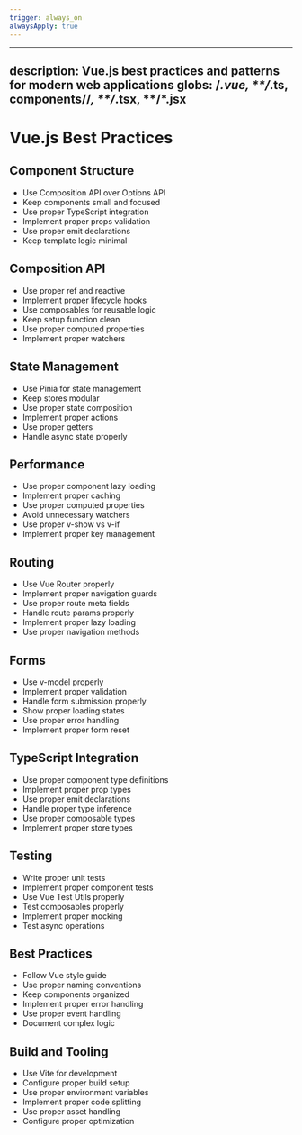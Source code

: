 ```yaml
---
trigger: always_on
alwaysApply: true
---
```


---
description: Vue.js best practices and patterns for modern web applications
globs: **/*.vue, **/*.ts, components/**/*,  **/*.tsx,  **/*.jsx
---

# Vue.js Best Practices

## Component Structure
- Use Composition API over Options API
- Keep components small and focused
- Use proper TypeScript integration
- Implement proper props validation
- Use proper emit declarations
- Keep template logic minimal

## Composition API
- Use proper ref and reactive
- Implement proper lifecycle hooks
- Use composables for reusable logic
- Keep setup function clean
- Use proper computed properties
- Implement proper watchers

## State Management
- Use Pinia for state management
- Keep stores modular
- Use proper state composition
- Implement proper actions
- Use proper getters
- Handle async state properly

## Performance
- Use proper component lazy loading
- Implement proper caching
- Use proper computed properties
- Avoid unnecessary watchers
- Use proper v-show vs v-if
- Implement proper key management

## Routing
- Use Vue Router properly
- Implement proper navigation guards
- Use proper route meta fields
- Handle route params properly
- Implement proper lazy loading
- Use proper navigation methods

## Forms
- Use v-model properly
- Implement proper validation
- Handle form submission properly
- Show proper loading states
- Use proper error handling
- Implement proper form reset

## TypeScript Integration
- Use proper component type definitions
- Implement proper prop types
- Use proper emit declarations
- Handle proper type inference
- Use proper composable types
- Implement proper store types

## Testing
- Write proper unit tests
- Implement proper component tests
- Use Vue Test Utils properly
- Test composables properly
- Implement proper mocking
- Test async operations

## Best Practices
- Follow Vue style guide
- Use proper naming conventions
- Keep components organized
- Implement proper error handling
- Use proper event handling
- Document complex logic

## Build and Tooling
- Use Vite for development
- Configure proper build setup
- Use proper environment variables
- Implement proper code splitting
- Use proper asset handling
- Configure proper optimization 